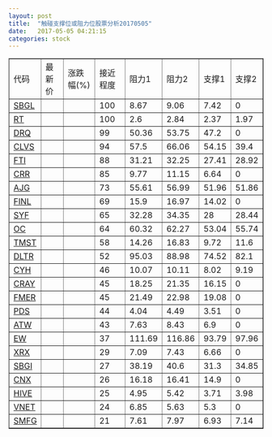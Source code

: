 ```yaml
---
layout: post
title:  "触碰支撑位或阻力位股票分析20170505"
date:   2017-05-05 04:21:15
categories: stock
---
```

<script type="text/javascript">
var stockList = []
stockList.push('gb_sbgl');
stockList.push('gb_rt');
stockList.push('gb_drq');
stockList.push('gb_clvs');
stockList.push('gb_fti');
stockList.push('gb_crr');
stockList.push('gb_ajg');
stockList.push('gb_finl');
stockList.push('gb_syf');
stockList.push('gb_oc');
stockList.push('gb_tmst');
stockList.push('gb_dltr');
stockList.push('gb_cyh');
stockList.push('gb_cray');
stockList.push('gb_fmer');
stockList.push('gb_pds');
stockList.push('gb_atw');
stockList.push('gb_ew');
stockList.push('gb_xrx');
stockList.push('gb_sbgi');
stockList.push('gb_cnx');
stockList.push('gb_hive');
stockList.push('gb_vnet');
stockList.push('gb_smfg');
</script>
<table border="1">
 <tr>
 <td>代码</td>
 <td>最新价</td>
 <td>涨跌幅(%)</td>
 <td>接近程度</td>
 <td>阻力1</td>
 <td>阻力2</td>
 <td>支撑1</td>
 <td>支撑2</td>
</tr>
  <tr id="sbgl" class="green">
  <td><a href="http://stock.finance.sina.com.cn/usstock/quotes/SBGL.html" target="_blank">SBGL</a></td><td></td><td></td><td>100</td><td>8.67</td><td>9.06</td><td>7.42</td><td>0</td></tr>
  <tr id="rt" class="red">
  <td><a href="http://stock.finance.sina.com.cn/usstock/quotes/RT.html" target="_blank">RT</a></td><td></td><td></td><td>100</td><td>2.6</td><td>2.84</td><td>2.37</td><td>1.97</td></tr>
  <tr id="drq" class="red">
  <td><a href="http://stock.finance.sina.com.cn/usstock/quotes/DRQ.html" target="_blank">DRQ</a></td><td></td><td></td><td>99</td><td>50.36</td><td>53.75</td><td>47.2</td><td>0</td></tr>
  <tr id="clvs" class="red">
  <td><a href="http://stock.finance.sina.com.cn/usstock/quotes/CLVS.html" target="_blank">CLVS</a></td><td></td><td></td><td>94</td><td>57.5</td><td>66.06</td><td>54.15</td><td>39.4</td></tr>
  <tr id="fti" class="red">
  <td><a href="http://stock.finance.sina.com.cn/usstock/quotes/FTI.html" target="_blank">FTI</a></td><td></td><td></td><td>88</td><td>31.21</td><td>32.25</td><td>27.41</td><td>28.92</td></tr>
  <tr id="crr" class="green">
  <td><a href="http://stock.finance.sina.com.cn/usstock/quotes/CRR.html" target="_blank">CRR</a></td><td></td><td></td><td>85</td><td>9.77</td><td>11.15</td><td>6.64</td><td>0</td></tr>
  <tr id="ajg" class="red">
  <td><a href="http://stock.finance.sina.com.cn/usstock/quotes/AJG.html" target="_blank">AJG</a></td><td></td><td></td><td>73</td><td>55.61</td><td>56.99</td><td>51.96</td><td>51.86</td></tr>
  <tr id="finl" class="red">
  <td><a href="http://stock.finance.sina.com.cn/usstock/quotes/FINL.html" target="_blank">FINL</a></td><td></td><td></td><td>69</td><td>15.9</td><td>16.97</td><td>14.02</td><td>0</td></tr>
  <tr id="syf" class="green">
  <td><a href="http://stock.finance.sina.com.cn/usstock/quotes/SYF.html" target="_blank">SYF</a></td><td></td><td></td><td>65</td><td>32.28</td><td>34.35</td><td>28</td><td>28.44</td></tr>
  <tr id="oc" class="red">
  <td><a href="http://stock.finance.sina.com.cn/usstock/quotes/OC.html" target="_blank">OC</a></td><td></td><td></td><td>64</td><td>60.32</td><td>62.27</td><td>53.04</td><td>55.74</td></tr>
  <tr id="tmst" class="red">
  <td><a href="http://stock.finance.sina.com.cn/usstock/quotes/TMST.html" target="_blank">TMST</a></td><td></td><td></td><td>58</td><td>14.26</td><td>16.83</td><td>9.72</td><td>11.6</td></tr>
  <tr id="dltr" class="green">
  <td><a href="http://stock.finance.sina.com.cn/usstock/quotes/DLTR.html" target="_blank">DLTR</a></td><td></td><td></td><td>52</td><td>95.03</td><td>88.98</td><td>74.52</td><td>82.1</td></tr>
  <tr id="cyh" class="green">
  <td><a href="http://stock.finance.sina.com.cn/usstock/quotes/CYH.html" target="_blank">CYH</a></td><td></td><td></td><td>46</td><td>10.07</td><td>10.11</td><td>8.02</td><td>9.19</td></tr>
  <tr id="cray" class="red">
  <td><a href="http://stock.finance.sina.com.cn/usstock/quotes/CRAY.html" target="_blank">CRAY</a></td><td></td><td></td><td>45</td><td>18.25</td><td>21.35</td><td>16.15</td><td>0</td></tr>
  <tr id="fmer" class="green">
  <td><a href="http://stock.finance.sina.com.cn/usstock/quotes/FMER.html" target="_blank">FMER</a></td><td></td><td></td><td>45</td><td>21.49</td><td>22.98</td><td>19.08</td><td>0</td></tr>
  <tr id="pds" class="green">
  <td><a href="http://stock.finance.sina.com.cn/usstock/quotes/PDS.html" target="_blank">PDS</a></td><td></td><td></td><td>44</td><td>4.04</td><td>4.49</td><td>3.51</td><td>0</td></tr>
  <tr id="atw" class="green">
  <td><a href="http://stock.finance.sina.com.cn/usstock/quotes/ATW.html" target="_blank">ATW</a></td><td></td><td></td><td>43</td><td>7.63</td><td>8.43</td><td>6.9</td><td>0</td></tr>
  <tr id="ew" class="red">
  <td><a href="http://stock.finance.sina.com.cn/usstock/quotes/EW.html" target="_blank">EW</a></td><td></td><td></td><td>37</td><td>111.69</td><td>116.86</td><td>93.79</td><td>97.96</td></tr>
  <tr id="xrx" class="red">
  <td><a href="http://stock.finance.sina.com.cn/usstock/quotes/XRX.html" target="_blank">XRX</a></td><td></td><td></td><td>29</td><td>7.09</td><td>7.43</td><td>6.66</td><td>0</td></tr>
  <tr id="sbgi" class="red">
  <td><a href="http://stock.finance.sina.com.cn/usstock/quotes/SBGI.html" target="_blank">SBGI</a></td><td></td><td></td><td>27</td><td>38.19</td><td>40.6</td><td>31.3</td><td>34.85</td></tr>
  <tr id="cnx" class="green">
  <td><a href="http://stock.finance.sina.com.cn/usstock/quotes/CNX.html" target="_blank">CNX</a></td><td></td><td></td><td>26</td><td>16.18</td><td>16.41</td><td>14.9</td><td>0</td></tr>
  <tr id="hive" class="green">
  <td><a href="http://stock.finance.sina.com.cn/usstock/quotes/HIVE.html" target="_blank">HIVE</a></td><td></td><td></td><td>25</td><td>4.95</td><td>5.42</td><td>3.71</td><td>3.98</td></tr>
  <tr id="vnet" class="green">
  <td><a href="http://stock.finance.sina.com.cn/usstock/quotes/VNET.html" target="_blank">VNET</a></td><td></td><td></td><td>24</td><td>6.85</td><td>5.63</td><td>5.3</td><td>0</td></tr>
  <tr id="smfg" class="red">
  <td><a href="http://stock.finance.sina.com.cn/usstock/quotes/SMFG.html" target="_blank">SMFG</a></td><td></td><td></td><td>21</td><td>7.61</td><td>7.97</td><td>6.93</td><td>7.14</td></tr>
</table>
